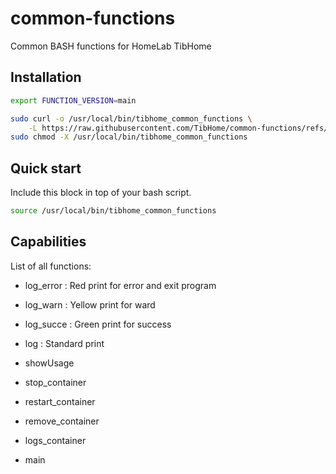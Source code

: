 # common-functions
Common BASH functions for HomeLab TibHome

## Installation

```bash
export FUNCTION_VERSION=main

sudo curl -o /usr/local/bin/tibhome_common_functions \
    -L https://raw.githubusercontent.com/TibHome/common-functions/refs/heads/${FUNCTION_VERSION}/tibhome_functions.sh
sudo chmod -X /usr/local/bin/tibhome_common_functions
```

## Quick start

Include this block in top of your bash script.
```bash
source /usr/local/bin/tibhome_common_functions
```

## Capabilities

List of all functions:

- log_error : Red print for error and exit program
- log_warn : Yellow print for ward
- log_succe : Green print for success
- log : Standard print

- showUsage
- stop_container
- restart_container
- remove_container
- logs_container
- main